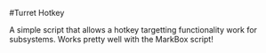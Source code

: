 #Turret Hotkey

A simple script that allows a hotkey targetting functionality work for subsystems. Works pretty well with the MarkBox script!